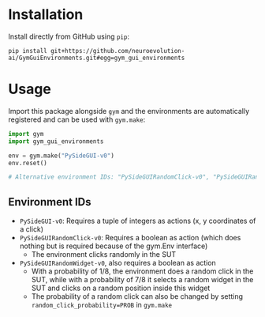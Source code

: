 # Installation

Install directly from GitHub using `pip`:

```
pip install git+https://github.com/neuroevolution-ai/GymGuiEnvironments.git#egg=gym_gui_environments
```

# Usage

Import this package alongside `gym` and the environments are automatically registered and can be used with `gym.make`:

```python
import gym
import gym_gui_environments

env = gym.make("PySideGUI-v0")
env.reset()

# Alternative environment IDs: "PySideGUIRandomClick-v0", "PySideGUIRandomWidget-v0"
```

## Environment IDs

- `PySideGUI-v0`: Requires a tuple of integers as actions (x, y coordinates of a click)
- `PySideGUIRandomClick-v0`: Requires a boolean as action (which does nothing but is required because of the gym.Env
interface)
  - The environment clicks randomly in the SUT
- `PySideGUIRandomWidget-v0`, also requires a boolean as action
  - With a probability of 1/8, the environment does a random click in the SUT, while with a probability of 7/8 it
    selects a random widget in the SUT and clicks on a random position inside this widget
  - The probability of a random click can also be changed by setting `random_click_probability=PROB` in `gym.make`